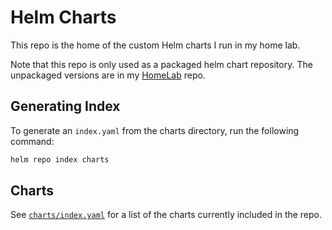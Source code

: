 # Helm Charts

This repo is the home of the custom Helm charts I run in my home lab.

Note that this repo is only used as a packaged helm chart repository. The unpackaged versions are in my [HomeLab](https://github.com/skylerspaeth/HomeLab/tree/master/charts) repo.

## Generating Index
To generate an `index.yaml` from the charts directory, run the following command:
```bash
helm repo index charts
```

## Charts
See [`charts/index.yaml`](charts/index.yaml) for a list of the charts currently included in the repo.
